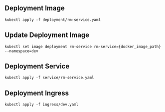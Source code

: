## Deployment Image
`kubectl apply -f deployment/rm-service.yaml`

## Update Deployment Image
`kubectl set image deployment rm-service rm-service={docker_image_path} --namespace=dev`

## Deployment Service
`kubectl apply -f service/rm-service.yaml`

## Deployment Ingress
`kubectl apply -f ingress/dev.yaml`